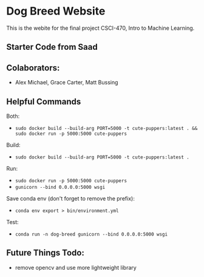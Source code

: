 # Dog Breed Website

This is the webite for the final project CSCI-470, Intro to Machine Learning.

## Starter Code from Saad

## Colaborators:

- Alex Michael, Grace Carter, Matt Bussing

## Helpful Commands

Both:

- `sudo docker build --build-arg PORT=5000 -t cute-puppers:latest . && sudo docker run -p 5000:5000 cute-puppers`

Build:

- `sudo docker build --build-arg PORT=5000 -t cute-puppers:latest .`

Run:

- `sudo docker run -p 5000:5000 cute-puppers`
- `gunicorn --bind 0.0.0.0:5000 wsgi`

Save conda env (don't forget to remove the prefix):

- `conda env export > bin/environment.yml`

Test:

- `conda run -n dog-breed gunicorn --bind 0.0.0.0:5000 wsgi`

## Future Things Todo:

- remove opencv and use more lightweight library
